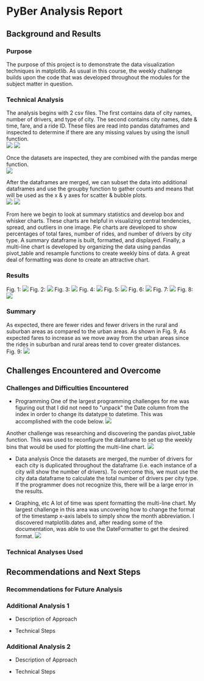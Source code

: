 # PyBer Analysis Report

## Background and Results

### Purpose
The purpose of this project is to demonstrate the data visualization techniques in matplotlib.  As usual in this course, the weekly challenge builds upon the code that was developed throughout the modules for the subject matter in question.  

### Technical Analysis
The analysis begins with 2 csv files.  The first contains data of city names, number of drivers, and type of city.  The second contains city names, date & time, fare, and a ride ID.  These files are read into pandas dataframes and inspected to determine if there are any missing values by using the isnull function.  
![](analysis/ReadCSV.PNG)
![](analysis/isnull.PNG)

Once the datasets are inspected, they are combined with the pandas merge function.  
![](analysis/merge.PNG)

After the dataframes are merged, we can subset the data into additional dataframes and use the groupby function to gather counts and means that will be used as the x & y axes for scatter & bubble plots.  
![](analysis/subset.PNG)
![](analysis/countsmeans.PNG)


From here we begin to look at summary statistics and develop box and whisker charts.  These charts are helpful in visualizing central tendencies, spread, and outliers in one image.  Pie charts are developed to show percentages of total fares, number of rides, and number of drivers by city type.  A summary dataframe is built, formatted, and displayed.  Finally, a multi-line chart is developed by organizing the data using pandas pivot_table and resample functions to create weekly bins of data.  A great deal of formatting was done to create an attractive chart.  

### Results
Fig. 1:
![](analysis/Fig1.PNG)
Fig. 2:
![](analysis/Fig2.PNG)
Fig. 3:
![](analysis/Fig3.PNG)
Fig. 4:
![](analysis/Fig4.PNG)
Fig. 5:
![](analysis/Fig5.PNG)
Fig. 6:
![](analysis/Fig6.PNG)
Fig. 7:
![](analysis/Fig7.PNG)
Fig. 8:
![](analysis/Fig9.PNG)

### Summary
As expected, there are fewer rides and fewer drivers in the rural and suburban areas as compared to the urban areas.  As shown in Fig. 9, As expected fares to increase as we move away from the urban areas since the rides in suburban and rural areas tend to cover greater distances.  
Fig. 9:
![](analysis/Fig8.PNG)


## Challenges Encountered and Overcome

### Challenges and Difficulties Encountered

* Programming
One of the largest programming challenges for me was figuring out that I did not need to "unpack" the Date column from the index in order to change its datatype to datetime.  This was accomplished with the code below.
![](analysis/PC1.PNG)

Another challenge was researching and discovering the pandas pivot_table function.  This was used to reconfigure the dataframe to set up the weekly bins that would be used for plotting the multi-line chart.
![](analysis/PC2.PNG)

* Data analysis
Once the datasets are merged, the number of drivers for each city is duplicated throughout the dataframe (i.e. each instance of a city will show the number of drivers).  To overcome this, we must use the city data dataframe to calculate the total number of drivers per city type.  If the programmer does not recognize this, there will be a large error in the results.

* Graphing, etc
A lot of time was spent formatting the multi-line chart.  My largest challenge in this area was uncovering how to change the format of the timestamp x-axis labels to simply show the month abbreviation.  I discovered matplotlib.dates and, after reading some of the documentation, was able to use the DateFormatter to get the desired format.
![](analysis/PC3.PNG)

### Technical Analyses Used

## Recommendations and Next Steps

### Recommendations for Future Analysis

### Additional Analysis 1

* Description of Approach

* Technical Steps

### Additional Analysis 2

* Description of Approach

* Technical Steps

